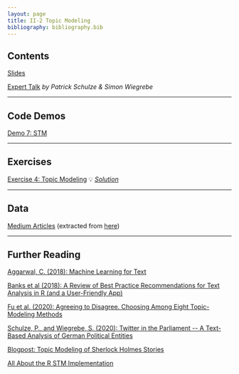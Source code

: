 ```yaml
---
layout: page
title: II-2 Topic Modeling
bibliography: bibliography.bib
---
```


## Contents

[Slides](slides/slides_II_2.pdf)

[Expert Talk](slides/slides_stm.pdf) *by Patrick Schulze & Simon Wiegrebe*

***

## Code Demos

[Demo 7: STM](demos/topic_modeling_stm.html)

***

## Exercises

[Exercise 4: Topic Modeling](exercises/exercise_topic_modeling_task.ipynb)
💡 [*Solution*](exercises/exercise_topic_modeling_solution.ipynb)

***

## Data

[Medium Articles](data/articles.RDS) (extracted from [here](https://www.kaggle.com/hsankesara/medium-articles?select=articles.csv))

***

## Further Reading

[Aggarwal, C. (2018): Machine Learning for Text](literature/aggarwal_2018.pdf)

[Banks et al (2018): A Review of Best Practice Recommendations for Text Analysis in R (and a User-Friendly App)](literature/banks_etal_2018.pdf)

[Fu et al. (2020): Agreeing to Disagree. Choosing Among Eight Topic-Modeling Methods](literature/fu_etal_2020.pdf)

[Schulze, P., and Wiegrebe, S. (2020): Twitter in the Parliament -- A Text-Based Analysis of German Political Entities](literature/schulze_wiegrebe_2020.pdf)

[Blogpost: Topic Modeling of Sherlock Holmes Stories](https://juliasilge.com/blog/sherlock-holmes-stm/)

[All About the R STM Implementation](https://www.structuraltopicmodel.com/)
